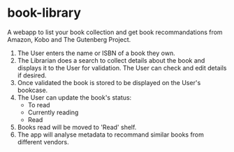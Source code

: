 # book-library
A webapp to list your book collection and get book recommandations from Amazon, Kobo and The Gutenberg Project.

1. The User enters the name or ISBN of a book they own.
2. The Librarian does a search to collect details about the book and displays it to the User for validation. The User can check and edit details if desired.
3. Once validated the book is stored to be displayed on the User's bookcase.
4. The User can update the book's status: 
    - To read
    - Currently reading
    - Read
5. Books read will be moved to 'Read' shelf.
6. The app will analyse metadata to recommand similar books from different vendors.
